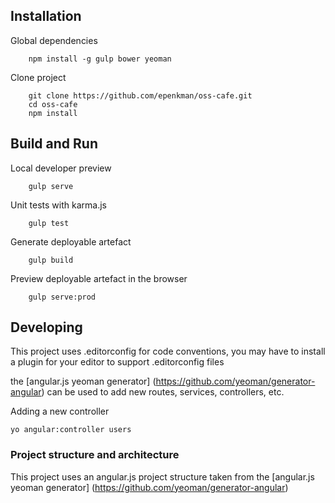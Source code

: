 
## Installation

Global dependencies

```
    npm install -g gulp bower yeoman
```

Clone project

```
    git clone https://github.com/epenkman/oss-cafe.git
    cd oss-cafe
    npm install
```

## Build and Run

Local developer preview
```
    gulp serve
```

Unit tests with karma.js
```
    gulp test
```

Generate deployable artefact
```
    gulp build
```

Preview deployable artefact in the browser
```
    gulp serve:prod
```


## Developing

This project uses .editorconfig for code conventions, you may have to install a plugin for your editor to support .editorconfig files

the [angular.js yeoman generator] (https://github.com/yeoman/generator-angular) can be used to add new routes, services, controllers, etc.

Adding a new controller
```
yo angular:controller users
```

### Project structure and architecture

This project uses an angular.js project structure taken from the [angular.js yeoman generator] (https://github.com/yeoman/generator-angular)
